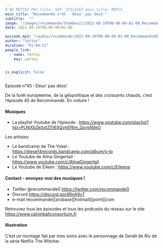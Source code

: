 ```yaml
---
# NE METTEZ PAS title: SVP. UTILISEZ main_title: MERCI.
main_title: "Recommandé n°45 - Déso' pas déso'"
subtitle:  ""
image: "/images/recommande/thumbnail/2021-09-19T00-00-00-02-00_Recommandn45Dsopasdso.jpg"
date: 2021-09-19T00:00:00+02:00

episode_mp3: "/audio/recommande/2021-09-19T00-00-00-02-00_Recommandn45Dsopasdso.mp3"
author: "Yattoz"
duration: "01:04:11"
people_link: 
  - name: Yattoz
    key: yattoz


is_explicit: false
---
```


<PodcastHeader/>

<!-- ECRIRE LA DESCRIPTION DE L'EPISODE SOUS CETTE LIGNE -->


 Episode n°45 : Déso’ pas déso’ 

<p>De la forêt européenne, de la géopolitique et des croissants chauds, c’est l’épisode 45 de Recommandé. En voiture !</p>

<h4>Musiques</h4>

<ul>
  <li>La playlist Youtube de l’épisode : <a href="https://www.youtube.com/playlist?list=PLNjXbZkItxtZ516XQyhEf6m_QorpNlleO" rel="nofollow">https://www.youtube.com/playlist?list=PLNjXbZkItxtZ516XQyhEf6m_QorpNlleO</a></li>
</ul>

<p>Les artistes:</p>

<ul>
  <li>Le bandcamp de The Yokel : <a href="https://diese14records.bandcamp.com/album/y-lp" rel="nofollow">https://diese14records.bandcamp.com/album/y-lp</a></li>
  <li>Le Youtube de Alina Gingertail : <a href="https://www.youtube.com/c/AlinaGingertail" rel="nofollow">https://www.youtube.com/c/AlinaGingertail</a></li>
  <li>Le Youtube de Eileen : <a href="https://www.youtube.com/c/Eileena" rel="nofollow">https://www.youtube.com/c/Eileena</a></li>
</ul>

<h4>Contact - envoyez-moi des musiques !</h4>

<ul>
  <li>Twitter @recommande0 <a href="https://twitter.com/recommande0" rel="nofollow">https://twitter.com/recommande0</a></li>
  <li>Discord <a href="https://discord.gg/4RnA9v7" rel="nofollow">https://discord.gg/4RnA9v7</a></li>
  <li>e-mail recommande[[arobase]]hotmail[[point]]com</li>
</ul>

<p>Retrouvez tous les épisodes et tous les podcasts du réseau sur le site <a href="https://www.calvinballconsortium.fr" rel="nofollow">https://www.calvinballconsortium.fr</a></p>

<h4>Illustration</h4>

<p>C’est un montage fait par mes soins avec le personnage de Geralt de Riv de la série Netflix The Witcher.</p>



